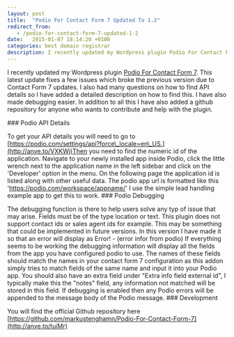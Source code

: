 ```yaml
---
layout: post
title:  "Podio For Contact Form 7 Updated To 1.2"
redirect_from:
   - /podio-for-contact-form-7-updated-1-2
date:   2015-01-07 18:14:20 +0100
categories: best domain registrar
description: I recently updated my Wordpress plugin Podio For Contact Form 7. This latest update fixes a few issues which broke t
---
```


I recently updated my Wordpress plugin [Podio For Contact Form 7](http://anve.to/9qwgJ "Podio For Contact Form 7"). This latest update fixes a few issues which broke the previous version due to Contact Form 7 updates. I also had many questions on how to find API details so I have added a detailed description on how to find this. I have also made debugging easier. In addition to all this I have also added a github repository for anyone who wants to contribute and help with the plugin.

<div class="block-content">### Podio API Details

 To get your API details you will need to go to [https://podio.com/settings/api?force\_locale=en\_US.](http://anve.to/VXKWj)Then you need to find the numeric id of the application. Navigate to your newly installed app inside Podio, click the little wrench next to the application name in the left sidebar and click on the 'Developer' option in the menu. On the following page the application id is listed along with other useful data. The podio app url is formatted like this 'https://podio.com/workspace/appname/' I use the simple lead handling example app to get this to work. ### Podio Debugging

 The debugging function is there to help users solve any typ of issue that may arise. Fields must be of the type location or text. This plugin does not support contact ids or sales agent ids for example. This may be something that could be implemented in future versions. In this version I have made it so that an error will display as Error! - (error infor from podio) If everything seems to be working the debugging information will display all the fields from the app you have configured podio to use. The names of these fields should match the names in your contact form 7 configuration as this addon simply tries to match fields of the same name and input it into your Podio app. You should also have an extra field under "Extra info field external id", I typically make this the "notes" field, any information not matched will be stored in this field. If debugging is enabled then any Podio errors will be appended to the message body of the Podio message. ### Development

 You will find the official Github repository here [https://github.com/markustenghamn/Podio-For-Contact-Form-7](http://anve.to/tuiMr)</div>